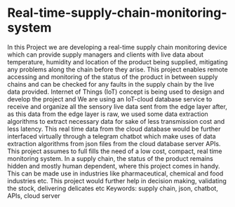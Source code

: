 # Real-time-supply-chain-monitoring-system
In this Project we are developing a real-time supply chain monitoring device which can provide supply managers and clients with live
data about temperature, humidity and location of the product being
supplied, mitigating any problems along the chain before they arise.
This project enables remote accessing and monitoring of the status
of the product in between supply chains and can be checked for any
faults in the supply chain by the live data provided. Internet of Things
(IoT) concept is being used to design and develop the project and We
are using an IoT-cloud database service to receive and organize all
the sensory live data sent from the edge layer after, as this data from
the edge layer is raw, we used some data extraction algorithms to extract necessary data for sake of less transmission cost and less latency.
This real time data from the cloud database would be further interfaced
virtually through a telegram chatbot which make uses of data extraction algorithms from json files from the cloud database server APIs.
This project assumes to full fills the need of a low cost, compact, real
time monitoring system. In a supply chain, the status of the product remains hidden and mostly human dependent, where this project
comes in handy. This can be made use in industries like pharmaceutical, chemical and food industries etc. This project would further help
in decision making, validating the stock, delivering delicates etc
Keywords: supply chain, json, chatbot, APIs, cloud server
